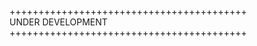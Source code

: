 +++++++++++++++++++++++++++++++++++++++++  
       UNDER DEVELOPMENT  
+++++++++++++++++++++++++++++++++++++++++

